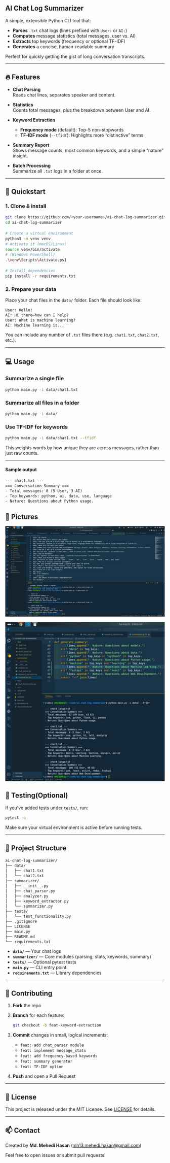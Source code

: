 ## AI Chat Log Summarizer

A simple, extensible Python CLI tool that:
- **Parses** `.txt` chat logs (lines prefixed with `User:` or `AI:`)  
- **Computes** message statistics (total messages, user vs. AI)  
- **Extracts** top keywords (frequency or optional TF-IDF)  
- **Generates** a concise, human-readable summary  

Perfect for quickly getting the gist of long conversation transcripts.

---

## 🔥 Features

- **Chat Parsing**  
  Reads chat lines, separates speaker and content.

- **Statistics**  
  Counts total messages, plus the breakdown between User and AI.

- **Keyword Extraction**  
  - **Frequency mode** (default): Top-5 non-stopwords  
  - **TF-IDF mode** (`--tfidf`): Highlights more “distinctive” terms

- **Summary Report**  
  Shows message counts, most common keywords, and a simple “nature” insight.

- **Batch Processing**  
  Summarize all `.txt` logs in a folder at once.

---

## 🚀 Quickstart

### 1. Clone & install

```bash
git clone https://github.com/<your-username>/ai-chat-log-summarizer.git
cd ai-chat-log-summarizer

# Create a virtual environment
python3 -m venv venv
# Activate it (macOS/Linux)
source venv/bin/activate
# (Windows PowerShell)
.\venv\Scripts\Activate.ps1

# Install dependencies
pip install -r requirements.txt
```

### 2. Prepare your data

Place your chat files in the `data/` folder. Each file should look like:

```text
User: Hello!
AI: Hi there—how can I help?
User: What is machine learning?
AI: Machine learning is...
```

You can include any number of `.txt` files there (e.g. `chat1.txt`, `chat2.txt`, etc.).

---

## 💻 Usage

### Summarize a single file

```bash
python main.py -i data/chat1.txt
```


### Summarize all files in a folder

```bash
python main.py -i data/
```

### Use TF-IDF for keywords

```bash
python main.py -i data/chat1.txt --tfidf
```

This weights words by how unique they are across messages, rather than just raw counts.

---

#### Sample output

```
--- chat1.txt ---
=== Conversation Summary ===
- Total messages: 8 (5 User, 3 AI)
- Top keywords: python, ai, data, use, language
- Nature: Questions about Python usage.
```

## 📸 Pictures

![Sample run of AI Chat Log Summarizer](docs/large_log.png)

![Sample summary screenshot](docs/one_final_run.png)


## 🧪 Testing(Optional)

If you’ve added tests under `tests/`, run:

```bash
pytest -q
```

Make sure your virtual environment is active before running tests.

---

## 📂 Project Structure

```
ai-chat-log-summarizer/
├── data/
│   ├── chat1.txt
│   └── chat2.txt
├── summarizer/
│   ├── __init__.py
│   ├── chat_parser.py
│   ├── analyzer.py
│   ├── keyword_extractor.py
│   └── summarizer.py
├── tests/
│   └── test_functionality.py
├── .gitignore
├── LICENSE
├── main.py
├── README.md
└── requirements.txt
```

* **`data/`** — Your chat logs
* **`summarizer/`** — Core modules (parsing, stats, keywords, summary)
* **`tests/`** — Optional pytest tests
* **`main.py`** — CLI entry point
* **`requirements.txt`** — Library dependencies

---

## 📝 Contributing

1. **Fork** the repo
2. **Branch** for each feature:

   ```bash
   git checkout -b feat-keyword-extraction
   ```
3. **Commit** changes in small, logical increments:

   * `feat: add chat_parser module`
   * `feat: implement message_stats`
   * `feat: add frequency-based keywords`
   * `feat: summary generator`
   * `feat: TF-IDF option`
4. **Push** and open a Pull Request

---

## 📄 License

This project is released under the MIT License. See [LICENSE](LICENSE) for details.

---

## 📫 Contact

Created by **Md. Mehedi Hasan** ([mh13.mehedi.hasan@gmail.com](mailto:mh13.mehedi.hasan@gmail.com))

Feel free to open issues or submit pull requests!
